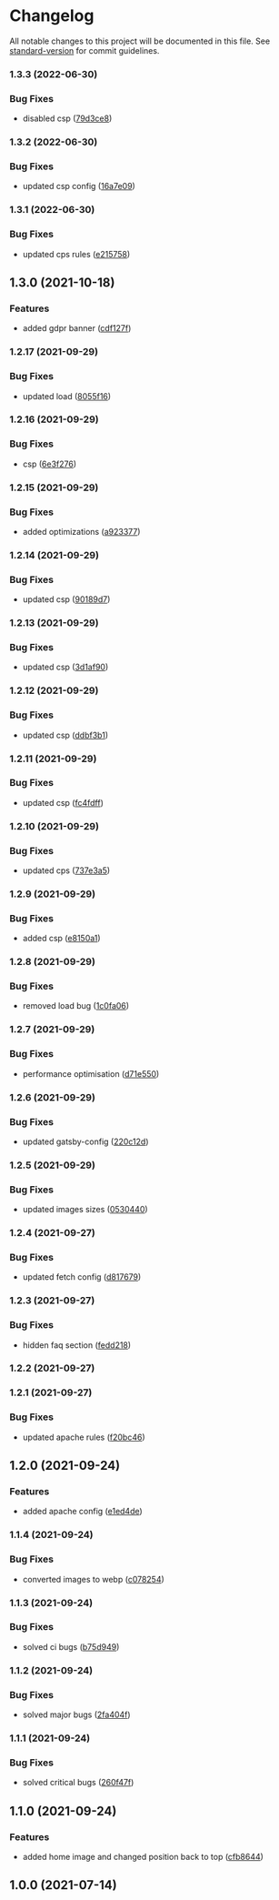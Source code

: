 # Changelog

All notable changes to this project will be documented in this file. See [standard-version](https://github.com/conventional-changelog/standard-version) for commit guidelines.

### 1.3.3 (2022-06-30)

### Bug Fixes

- disabled csp ([79d3ce8](https://github.com/limardo/avvocatoluisaparrotta.it/commit/79d3ce89d4181b5ce15f3db4741df7e731531082))

### 1.3.2 (2022-06-30)

### Bug Fixes

- updated csp config ([16a7e09](https://github.com/limardo/avvocatoluisaparrotta.it/commit/16a7e09e8173a50e63917b608920bf04e8516814))

### 1.3.1 (2022-06-30)

### Bug Fixes

- updated cps rules ([e215758](https://github.com/limardo/avvocatoluisaparrotta.it/commit/e215758f1bc7c23983a7254dfbebef0c86caa38c))

## 1.3.0 (2021-10-18)

### Features

- added gdpr banner ([cdf127f](https://github.com/limardo/avvocatoluisaparrotta.it/commit/cdf127f85cb65d648a03a030e495a7b8c832781d))

### 1.2.17 (2021-09-29)

### Bug Fixes

- updated load ([8055f16](https://github.com/limardo/avvocatoluisaparrotta.it/commit/8055f16f343907a135d106a2f4dd7399fae0921f))

### 1.2.16 (2021-09-29)

### Bug Fixes

- csp ([6e3f276](https://github.com/limardo/avvocatoluisaparrotta.it/commit/6e3f2761d518eb76f70908a7d3e74425112abcbd))

### 1.2.15 (2021-09-29)

### Bug Fixes

- added optimizations ([a923377](https://github.com/limardo/avvocatoluisaparrotta.it/commit/a923377b1e3823e13142800a42eb4b830900a7ff))

### 1.2.14 (2021-09-29)

### Bug Fixes

- updated csp ([90189d7](https://github.com/limardo/avvocatoluisaparrotta.it/commit/90189d7454f1eff9e58bb66098fe786c7d1e1900))

### 1.2.13 (2021-09-29)

### Bug Fixes

- updated csp ([3d1af90](https://github.com/limardo/avvocatoluisaparrotta.it/commit/3d1af903e34f016ca4eb020260e19fe9dff50d51))

### 1.2.12 (2021-09-29)

### Bug Fixes

- updated csp ([ddbf3b1](https://github.com/limardo/avvocatoluisaparrotta.it/commit/ddbf3b1ffd6e847ca7d02c669960f89e3e765114))

### 1.2.11 (2021-09-29)

### Bug Fixes

- updated csp ([fc4fdff](https://github.com/limardo/avvocatoluisaparrotta.it/commit/fc4fdffd7f2a69c07e06c8b86edd088debe41e71))

### 1.2.10 (2021-09-29)

### Bug Fixes

- updated cps ([737e3a5](https://github.com/limardo/avvocatoluisaparrotta.it/commit/737e3a56e1faf8284ed604fb0acd65c17611b367))

### 1.2.9 (2021-09-29)

### Bug Fixes

- added csp ([e8150a1](https://github.com/limardo/avvocatoluisaparrotta.it/commit/e8150a1e8853fca897febaf8add559da81773a85))

### 1.2.8 (2021-09-29)

### Bug Fixes

- removed load bug ([1c0fa06](https://github.com/limardo/avvocatoluisaparrotta.it/commit/1c0fa064ee8900b6fafc8b5b725ef401521cd964))

### 1.2.7 (2021-09-29)

### Bug Fixes

- performance optimisation ([d71e550](https://github.com/limardo/avvocatoluisaparrotta.it/commit/d71e55033f7b202bd3c8d16fab85f6090deb2580))

### 1.2.6 (2021-09-29)

### Bug Fixes

- updated gatsby-config ([220c12d](https://github.com/limardo/avvocatoluisaparrotta.it/commit/220c12d40e339f593afd7ba18871da577988c0c0))

### 1.2.5 (2021-09-29)

### Bug Fixes

- updated images sizes ([0530440](https://github.com/limardo/avvocatoluisaparrotta.it/commit/0530440805ee67ef883017651d69e65df8600b24))

### 1.2.4 (2021-09-27)

### Bug Fixes

- updated fetch config ([d817679](https://github.com/limardo/avvocatoluisaparrotta.it/commit/d81767935bec983d6377a73c946166310cb19dde))

### 1.2.3 (2021-09-27)

### Bug Fixes

- hidden faq section ([fedd218](https://github.com/limardo/avvocatoluisaparrotta.it/commit/fedd218db1647b5b4aaa5edf90578aeb4dad746c))

### 1.2.2 (2021-09-27)

### 1.2.1 (2021-09-27)

### Bug Fixes

- updated apache rules ([f20bc46](https://github.com/limardo/avvocatoluisaparrotta.it/commit/f20bc46339b106b9f3836472f67800f4e09173c9))

## 1.2.0 (2021-09-24)

### Features

- added apache config ([e1ed4de](https://github.com/limardo/avvocatoluisaparrotta.it/commit/e1ed4dec0c7d6a8da4c011f4981f2b39bb1b1c95))

### 1.1.4 (2021-09-24)

### Bug Fixes

- converted images to webp ([c078254](https://github.com/limardo/avvocatoluisaparrotta.it/commit/c07825476e50626708e9da6af3fc74ba3aeda208))

### 1.1.3 (2021-09-24)

### Bug Fixes

- solved ci bugs ([b75d949](https://github.com/limardo/avvocatoluisaparrotta.it/commit/b75d94994bdd2059346774d044ef1b0c11c1adca))

### 1.1.2 (2021-09-24)

### Bug Fixes

- solved major bugs ([2fa404f](https://github.com/limardo/avvocatoluisaparrotta.it/commit/2fa404f3b8bc45ffd431c598bd49d3e5867dd159))

### 1.1.1 (2021-09-24)

### Bug Fixes

- solved critical bugs ([260f47f](https://github.com/limardo/avvocatoluisaparrotta.it/commit/260f47f8cb3f100916a4be760722e4980abfd2de))

## 1.1.0 (2021-09-24)

### Features

- added home image and changed position back to top ([cfb8644](https://github.com/limardo/avvocatoluisaparrotta.it/commit/cfb8644c105465363892c8f8b60c1fa8f6b54878))

## 1.0.0 (2021-07-14)
